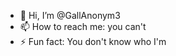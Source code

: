 - 👋 Hi, I’m @GallAnonym3
- 📫 How to reach me: you can't
- ⚡ Fun fact: You don't know who I'm

<!---
GallAnonym3/GallAnonym3 is a ✨ special ✨ repository because its `README.md` (this file) appears on your GitHub profile.
You can click the Preview link to take a look at your changes.
--->
